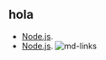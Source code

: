 ## hola
- [Node.js](https://nodejs.org/en/).
- [Node.js](https://nodejs.org/en/).
![md-links](https://user-images.githubusercontent.com/110297/42118443-b7a5f1f0-7bc8-11e8-96ad-9cc5593715a6.jpg)